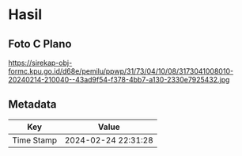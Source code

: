 # Hasil

## Foto C Plano

https://sirekap-obj-formc.kpu.go.id/d68e/pemilu/ppwp/31/73/04/10/08/3173041008010-20240214-210040--43ad9f54-f378-4bb7-a130-2330e7925432.jpg


## Metadata

| Key        | Value               |
| ---------- | ------------------- |
| Time Stamp | 2024-02-24 22:31:28 |



